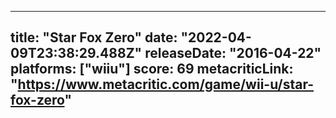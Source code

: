 
---
title: "Star Fox Zero"
date: "2022-04-09T23:38:29.488Z"
releaseDate: "2016-04-22"
platforms: ["wiiu"]
score: 69
metacriticLink: "https://www.metacritic.com/game/wii-u/star-fox-zero"
---
